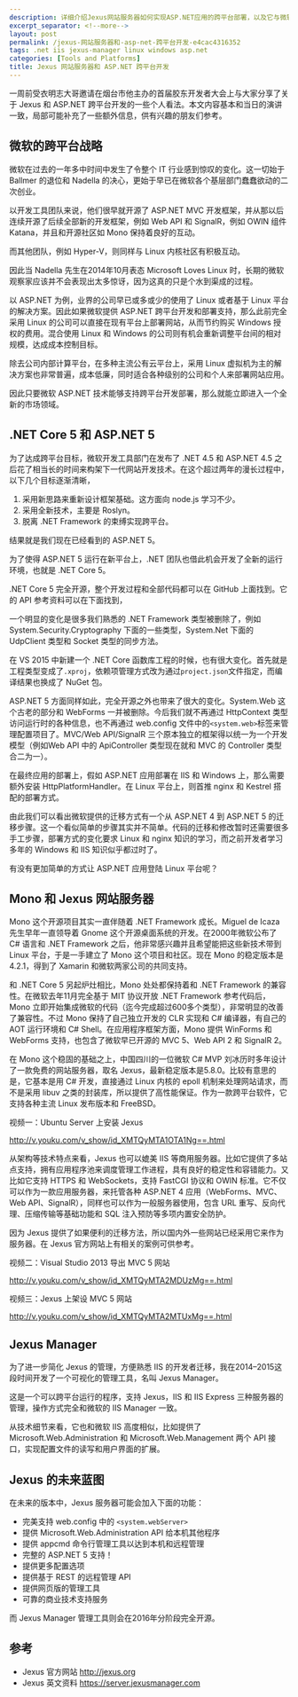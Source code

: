 ```yaml
---
description: 详细介绍Jexus网站服务器如何实现ASP.NET应用的跨平台部署，以及它与微软ASP.NET 5跨平台方案的区别与优势。
excerpt_separator: <!--more-->
layout: post
permalink: /jexus-网站服务器和-asp-net-跨平台开发-e4cac4316352
tags: .net iis jexus-manager linux windows asp.net
categories: [Tools and Platforms]
title: Jexus 网站服务器和 ASP.NET 跨平台开发
---
```

一周前受衣明志大哥邀请在烟台市他主办的首届胶东开发者大会上与大家分享了关于 Jexus 和 ASP.NET 跨平台开发的一些个人看法。本文内容基本和当日的演讲一致，局部可能补充了一些额外信息，供有兴趣的朋友们参考。
<!--more-->

## 微软的跨平台战略

微软在过去的一年多中时间中发生了令整个 IT 行业感到惊叹的变化。这一切始于 Ballmer 的退位和 Nadella 的决心，更始于早已在微软各个基层部门蠢蠢欲动的二次创业。

以开发工具团队来说，他们很早就开源了 ASP.NET MVC 开发框架，并从那以后连续开源了后续全部新的开发框架，例如 Web API 和 SignalR，例如 OWIN 组件 Katana，并且和开源社区如 Mono 保持着良好的互动。

而其他团队，例如 Hyper-V，则同样与 Linux 内核社区有积极互动。

因此当 Nadella 先生在2014年10月表态 Microsoft Loves Linux 时，长期的微软观察家应该并不会表现出太多惊讶，因为这真的只是个水到渠成的过程。

以 ASP.NET 为例，业界的公司早已或多或少的使用了 Linux 或者基于 Linux 平台的解决方案。因此如果微软提供 ASP.NET 跨平台开发和部署支持，那么此前完全采用 Linux 的公司可以直接在现有平台上部署网站，从而节约购买 Windows 授权的费用。混合使用 Linux 和 Windows 的公司则有机会重新调整平台间的相对规模，达成成本控制目标。

除去公司内部计算平台，在多种主流公有云平台上，采用 Linux 虚拟机为主的解决方案也非常普遍，成本低廉，同时适合各种级别的公司和个人来部署网站应用。

因此只要微软 ASP.NET 技术能够支持跨平台开发部署，那么就能立即进入一个全新的市场领域。

## .NET Core 5 和 ASP.NET 5

为了达成跨平台目标，微软开发工具部门在发布了 .NET 4.5 和 ASP.NET 4.5 之后花了相当长的时间来构架下一代网站开发技术。在这个超过两年的漫长过程中，以下几个目标逐渐清晰，

1. 采用新思路来重新设计框架基础。这方面向 node.js 学习不少。
1. 采用全新技术，主要是 Roslyn。
1. 脱离 .NET Framework 的束缚实现跨平台。

结果就是我们现在已经看到的 ASP.NET 5。

为了使得 ASP.NET 5 运行在新平台上，.NET 团队也借此机会开发了全新的运行环境，也就是 .NET Core 5。

.NET Core 5 完全开源，整个开发过程和全部代码都可以在 GitHub 上面找到。它的 API 参考资料可以在下面找到，

一个明显的变化是很多我们熟悉的 .NET Framework 类型被删除了，例如 System.Security.Cryptography 下面的一些类型，System.Net 下面的 UdpClient 类型和 Socket 类型的同步方法。

在 VS 2015 中新建一个 .NET Core 函数库工程的时候，也有很大变化。首先就是工程类型变成了`.xproj`，依赖项管理方式改为通过`project.json`文件指定，而编译结果也换成了 NuGet 包。

ASP.NET 5 方面同样如此，完全开源之外也带来了很大的变化。System.Web 这个古老的部分和 WebForms 一并被删除。今后我们就不再通过 HttpContext 类型访问运行时的各种信息，也不再通过 web.config 文件中的`<system.web>`标签来管理配置项目了。MVC/Web API/SignalR 三个原本独立的框架得以统一为一个开发模型（例如Web API 中的 ApiController 类型现在就和 MVC 的 Controller 类型合二为一）。

在最终应用的部署上，假如 ASP.NET 应用部署在 IIS 和 Windows 上，那么需要额外安装 HttpPlatformHandler。在 Linux 平台上，则首推 nginx 和 Kestrel 搭配的部署方式。

由此我们可以看出微软提供的迁移方式有一个从 ASP.NET 4 到 ASP.NET 5 的迁移步骤。这一个看似简单的步骤其实并不简单。代码的迁移和修改暂时还需要很多手工步骤，部署方式的变化要求 Linux 和 nginx 知识的学习，而之前开发者学习多年的 Windows 和 IIS 知识似乎都过时了。

有没有更加简单的方式让 ASP.NET 应用登陆 Linux 平台呢？

## Mono 和 Jexus 网站服务器

Mono 这个开源项目其实一直伴随着 .NET Framework 成长。Miguel de Icaza 先生早年一直领导着 Gnome 这个开源桌面系统的开发。在2000年微软公布了 C# 语言和 .NET Framework 之后，他非常感兴趣并且希望能把这些新技术带到 Linux 平台，于是一手建立了 Mono 这个项目和社区。现在 Mono 的稳定版本是 4.2.1，得到了 Xamarin 和微软两家公司的共同支持。

和 .NET Core 5 另起炉灶相比，Mono 处处都保持着和 .NET Framework 的兼容性。在微软去年11月完全基于 MIT 协议开放 .NET Framework 参考代码后，Mono 立即开始集成微软的代码（迄今完成超过600多个类型），非常明显的改善了兼容性。不过 Mono 保持了自己独立开发的 CLR 实现和 C# 编译器，有自己的 AOT 运行环境和 C# Shell。在应用程序框架方面，Mono 提供 WinForms 和 WebForms 支持，也包含了微软早已开源的 MVC 5、Web API 2 和 SignalR 2。

在 Mono 这个稳固的基础之上，中国四川的一位微软 C# MVP 刘冰历时多年设计了一款免费的网站服务器，取名 Jexus，最新稳定版本是5.8.0。比较有意思的是，它基本是用 C# 开发，直接通过 Linux 内核的 epoll 机制来处理网站请求，而不是采用 libuv 之类的封装库，所以提供了高性能保证。作为一款跨平台软件，它支持各种主流 Linux 发布版本和 FreeBSD。

视频一：Ubuntu Server 上安装 Jexus

http://v.youku.com/v_show/id_XMTQyMTA1OTA1Ng==.html

从架构等技术特点来看，Jexus 也可以媲美 IIS 等商用服务器。比如它提供了多站点支持，拥有应用程序池来调度管理工作进程，具有良好的稳定性和容错能力。又比如它支持 HTTPS 和 WebSockets，支持 FastCGI 协议和 OWIN 标准。它不仅可以作为一款应用服务器，来托管各种 ASP.NET 4 应用（WebForms、MVC、Web API、SignalR），同样也可以作为一般服务器使用，包含 URL 重写、反向代理、压缩传输等基础功能和 SQL 注入预防等多项内置安全防护。

因为 Jexus 提供了如果便利的迁移方法，所以国内外一些网站已经采用它来作为服务器。在 Jexus 官方网站上有相关的案例可供参考。

视频二：Visual Studio 2013 导出 MVC 5 网站

http://v.youku.com/v_show/id_XMTQyMTA2MDUzMg==.html

视频三：Jexus 上架设 MVC 5 网站

http://v.youku.com/v_show/id_XMTQyMTA2MTUxMg==.html

## Jexus Manager

为了进一步简化 Jexus 的管理，方便熟悉 IIS 的开发者迁移，我在2014–2015这段时间开发了一个可视化的管理工具，名叫 Jexus Manager。

这是一个可以跨平台运行的程序，支持 Jexus，IIS 和 IIS Express 三种服务器的管理，操作方式完全和微软的 IIS Manager 一致。

从技术细节来看，它也和微软 IIS 高度相似，比如提供了 Microsoft.Web.Administration 和 Microsoft.Web.Management 两个 API 接口，实现配置文件的读写和用户界面的扩展。

## Jexus 的未来蓝图

在未来的版本中，Jexus 服务器可能会加入下面的功能：

* 完美支持 web.config 中的 `<system.webServer>`
* 提供 Microsoft.Web.Administration API 给本机其他程序
* 提供 appcmd 命令行管理工具以达到本机和远程管理
* 完整的 ASP.NET 5 支持！
* 提供更多配置选项
* 提供基于 REST 的远程管理 API
* 提供网页版的管理工具
* 可靠的商业技术支持服务

而 Jexus Manager 管理工具则会在2016年分阶段完全开源。

## 参考

* Jexus 官方网站 http://jexus.org
* Jexus 英文资料 https://server.jexusmanager.com
